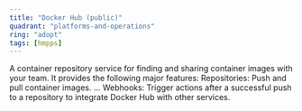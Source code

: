 ```yaml
---
title: "Docker Hub (public)"
quadrant: "platforms-and-operations"
ring: "adopt"
tags: [hmpps]
---
```


A container repository service for finding and sharing container images with your team. It provides the following major features: Repositories: Push and pull container images. ... Webhooks: Trigger actions after a successful push to a repository to integrate Docker Hub with other services.
